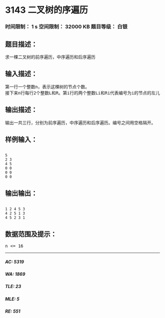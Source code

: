 # 3143 二叉树的序遍历   
### 时间限制： 1 s     空间限制： 32000 KB     题目等级： 白银  
## 题目描述：  

<pre>
求一棵二叉树的前序遍历，中序遍历和后序遍历
</pre>
  
  
## 输入描述：  

<pre>
第一行一个整数n，表示这棵树的节点个数。
接下来n行每行2个整数L和R。第i行的两个整数Li和Ri代表编号为i的节点的左儿子编号和右儿子编号。
</pre>
  
  
## 输出描述：  

<pre>
输出一共三行，分别为前序遍历，中序遍历和后序遍历。编号之间用空格隔开。
</pre>
  
  
## 样例输入：  

<pre><code>
5
2 3
4 5
0 0
0 0
0 0
</code></pre>
  
  
## 输出输出：  

<pre><code>
1 2 4 5 3
4 2 5 1 3
4 5 2 3 1
</code></pre>
  
  
## 数据范围及提示：  

<pre>
n <= 16
</pre>
  
  
***  

##### AC: 5319  
##### WA: 1869  
##### TLE: 23  
##### MLE: 5  
##### RE: 551  
